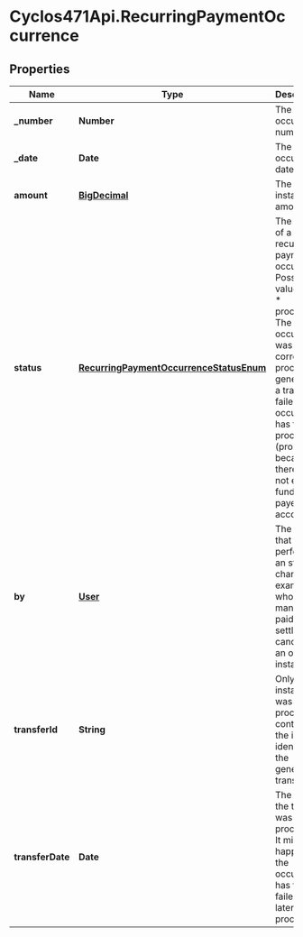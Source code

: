 # Cyclos471Api.RecurringPaymentOccurrence

## Properties
Name | Type | Description | Notes
------------ | ------------- | ------------- | -------------
**_number** | **Number** | The occurrence number. | [optional] 
**_date** | **Date** | The occurrence date. | [optional] 
**amount** | [**BigDecimal**](BigDecimal.md) | The installment amount | [optional] 
**status** | [**RecurringPaymentOccurrenceStatusEnum**](RecurringPaymentOccurrenceStatusEnum.md) | The status of a recurring payment occurrence Possible values are: * processed: The occurrence was correctly processed, generating a transfer * failed: The occurrence has failed processing (probably because there was not enough funds in the payer account)  | [optional] 
**by** | [**User**](User.md) | The user that performed an status change. For example, who manually paid, settled or canceled an open installment  | [optional] 
**transferId** | **String** | Only if the installment was processed, contains the internal identifier of the generated transfer.  | [optional] 
**transferDate** | **Date** | The date the transfer was processed. It might happen that the occurrence has first failed, then later processed  | [optional] 


